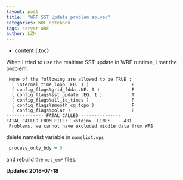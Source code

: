 ```yaml
---
layout: post
title:  "WRF SST Update problem solved"
categories: WRF notebook
tags: server WRF
author: LZN
---
```


* content
{:toc}

When I tried to use the realtime SST update in WRF runtime, I met the problem:

```
 None of the following are allowed to be TRUE :
  ( internal_time_loop .EQ. 1 )                F   
  ( config_flags%grid_fdda .NE. 0 )            F   
  ( config_flags%sst_update .EQ. 1 )           T   
  ( config_flags%all_ic_times )                F   
  ( config_flags%smooth_cg_topo )              F   
  ( config_flags%polar )                       F   
-------------- FATAL CALLED ---------------
FATAL CALLED FROM FILE:  <stdin>  LINE:     431 
 Problems, we cannot have excluded middle data from WPS 

```

delete namelist variable in `namelist.wps`
``` fortran
 process_only_bdy = 5
```

and rebuild the `met_em*` files.

**Updated 2018-07-18**

